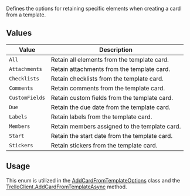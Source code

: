 Defines the options for retaining specific elements when creating a card from a template.

## Values
| Value | Description |
| --- | --- |
| `All` | Retain all elements from the template card. |
| `Attachments` | Retain attachments from the template card. |
| `Checklists` | Retain checklists from the template card. |
| `Comments` | Retain comments from the template card. |
| `CustomFields` | Retain custom fields from the template card. |
| `Due` | Retain the due date from the template card. |
| `Labels` | Retain labels from the template card. |
| `Members` | Retain members assigned to the template card. |
| `Start` | Retain the start date from the template card. |
| `Stickers` | Retain stickers from the template card. |

## Usage
This enum is utilized in the [AddCardFromTemplateOptions](AddCardFromTemplateOptions) class and the [TrelloClient.AddCardFromTemplateAsync](TrelloClient.AddCardFromTemplateAsync) method.
